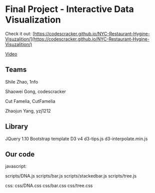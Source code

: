 Final Project - Interactive Data Visualization  
===

Check it out: [https://codescracker.github.io/NYC-Restaurant-Hygine-Visuzalition/](https://codescracker.github.io/NYC-Restaurant-Hygine-Visuzalition/)

[Video](https://youtu.be/wnpWz9-alac)


Teams
---

Shile Zhao, 1nfo

Shaowei Gong, codescracker

Cut Famelia, CutFamelia

Zhaojun Yang, yzj1212

Library
---

JQuery 1.10
Bootstrap template 
D3 v4
d3-tips.js
d3-interpolate.min.js

Our code
---
javascript:

scripts/DNA.js
scripts/bar.js
scripts/stackedbar.js
scripts/tree.js

css:
css/DNA.css
css/bar.css
css/tree.css
